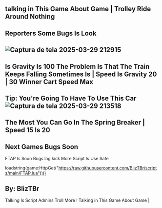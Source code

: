talking in This Game About Game | Trolley Ride Around Nothing
-
Reporters Some Bugs Is Look
-
![Captura de tela 2025-03-29 212915](https://github.com/user-attachments/assets/d0c63870-5562-4c33-ac1c-5052bde16666)
-
Is Gravity Is 100 The Problem Is That The Train Keeps Falling Sometimes Is | Speed Is Gravity 20 | 30 Winner Cart Speed Max
-
Tip: You're Going To Have To Use This Car ![Captura de tela 2025-03-29 213518](https://github.com/user-attachments/assets/a09d4f39-0d74-4d7c-8c8b-bd94a255bec8)
-
The Most You Can Go In The Spring Breaker | Speed 15 Is 20
-------------------
Next Games Bugs Soon
-
FTAP Is Soon Bugs lag kick More
Script Is Use Safe

loadstring(game:HttpGet("https://raw.githubusercontent.com/BlizTBr/scripts/main/FTAP.lua"))()

By: BlizTBr
-
Talking Is Script Admins Troll More !
Talking in This Game About Game |
